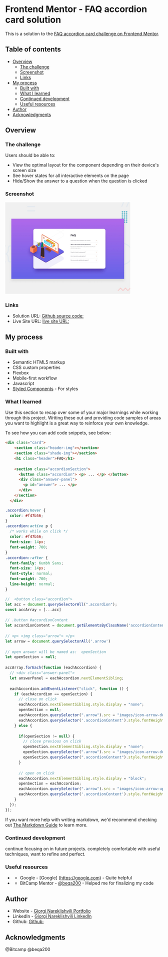 # Frontend Mentor - FAQ accordion card solution

This is a solution to the [FAQ accordion card challenge on Frontend Mentor](https://www.frontendmentor.io/challenges/faq-accordion-card-XlyjD0Oam).

## Table of contents

- [Overview](#overview)
  - [The challenge](#the-challenge)
  - [Screenshot](#screenshot)
  - [Links](#links)
- [My process](#my-process)
  - [Built with](#built-with)
  - [What I learned](#what-i-learned)
  - [Continued development](#continued-development)
  - [Useful resources](#useful-resources)
- [Author](#author)
- [Acknowledgments](#acknowledgments)

## Overview

### The challenge

Users should be able to:

- View the optimal layout for the component depending on their device's screen size
- See hover states for all interactive elements on the page
- Hide/Show the answer to a question when the question is clicked

### Screenshot
<img src="./design/desktop-preview.jpg" alt="image preview" width= "400">

### Links

- Solution URL: [Github source code: ](https://github.com/gionare/FAQ-accordion-card-main)
- Live Site URL: [live site URL: ](https://gionare.github.io/FAQ-accordion-card-main/)

## My process

### Built with

- Semantic HTML5 markup
- CSS custom properties
- Flexbox
- Mobile-first workflow
- Javascript
- [Styled Components](https://styled-components.com/) - For styles


### What I learned

Use this section to recap over some of your major learnings while working through this project. Writing these out and providing code samples of areas you want to highlight is a great way to reinforce your own knowledge.

To see how you can add code snippets, see below:

```html
<div class="card">
    <section class="header-img"></section>
    <section class="shade-img"></section>
    <h1 class="header">FAQ</h1>

    <section class="accordionSection">
      <button class="accordion"> <p> ... </p> </button>
      <div class="answer-panel">
        <p id="answer"> ... </p>
      </div>
    </section>
  </div> 
```
```css
.accordion:hover {
  color: #f47b56;
}
.accordion:active p {
  /* works while on click */
  color: #f47b56;
  font-size: 14px;
  font-weight: 700;
}
.accordion::after {
  font-family: Kumbh Sans;
  font-size: 14px;
  font-style: normal;
  font-weight: 700;
  line-height: normal;
}
```
```js
//  <button class="accordion">
let acc = document.querySelectorAll(".accordion");
const accArray = [...acc]

// .button #accordionContent 
let accordionContent = document.getElementsByClassName('accordionContent');

// <p> <img class="arrow"> </p>
let arrow = document.querySelectorAll('.arrow')

// open answer will be named as:  openSection
let openSection = null;

accArray.forEach(function (eachAccordion) {
  // <div class="answer-panel">
  let answerPanel = eachAccordion.nextElementSibling;
  
  eachAccordion.addEventListener("click", function () {
    if (eachAccordion == openSection) { 
      // close on click
      eachAccordion.nextElementSibling.style.display = "none";
      openSection = null;
      eachAccordion.querySelector(".arrow").src = "images/icon-arrow-down.svg"
      eachAccordion.querySelector('.accordionContent').style.fontWeight = '400';
    } else {
    
      if(openSection != null) {
        // close previous on click
        openSection.nextElementSibling.style.display = "none";
        openSection.querySelector(".arrow").src = "images/icon-arrow-down.svg"
        openSection.querySelector(".accordionContent").style.fontWeight = '400';
      }
      
      // open on click 
      eachAccordion.nextElementSibling.style.display = "block";
      openSection = eachAccordion;
      eachAccordion.querySelector(".arrow").src = "images/icon-arrow-up.svg"
      eachAccordion.querySelector('.accordionContent').style.fontWeight = '700';
    }
  });
});
```

If you want more help with writing markdown, we'd recommend checking out [The Markdown Guide](https://www.markdownguide.org/) to learn more.

### Continued development

continue focusing on in future projects. completely comfortable with useful techniques, want to refine and perfect.

### Useful resources

- - Google - [Google] (https://google.com) - Quite helpful 
- - BitCamp Mentor - [@beqa200](https://www.youtube.com/watch?v=lAoX8e16IoY) - Helped me for finalizing my code

## Author

- Website - [Giorgi Nareklishvili Portfolio](https://portfolio-giorgi-nareklishvili.vercel.app/)
- LinkedIn - [Giorgi Nareklishvili LinkedIn](https://www.linkedin.com/in/gionare/)
- Github: [Github: ](https://github.com/gionare)

## Acknowledgments

@Bitcamp
@beqa200